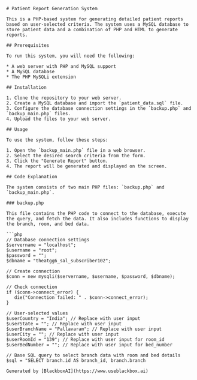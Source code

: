  ```
# Patient Report Generation System

This is a PHP-based system for generating detailed patient reports based on user-selected criteria. The system uses a MySQL database to store patient data and a combination of PHP and HTML to generate reports.

## Prerequisites

To run this system, you will need the following:

* A web server with PHP and MySQL support
* A MySQL database
* The PHP MySQLi extension

## Installation

1. Clone the repository to your web server.
2. Create a MySQL database and import the `patient_data.sql` file.
3. Configure the database connection settings in the `backup.php` and `backup_main.php` files.
4. Upload the files to your web server.

## Usage

To use the system, follow these steps:

1. Open the `backup_main.php` file in a web browser.
2. Select the desired search criteria from the form.
3. Click the "Generate Report" button.
4. The report will be generated and displayed on the screen.

## Code Explanation

The system consists of two main PHP files: `backup.php` and `backup_main.php`.

### backup.php

This file contains the PHP code to connect to the database, execute the query, and fetch the data. It also includes functions to display the branch, room, and bed data.

```php
// Database connection settings
$servername = "localhost";
$username = "root";
$password = "";
$dbname = "theatgg6_sal_subscriber102";

// Create connection
$conn = new mysqli($servername, $username, $password, $dbname);

// Check connection
if ($conn->connect_error) {
    die("Connection failed: " . $conn->connect_error);
}

// User-selected values
$userCountry = "India"; // Replace with user input
$userState = ""; // Replace with user input
$userBranchName = "Pallavaram"; // Replace with user input
$userCity = ""; // Replace with user input
$userRoomId = "139"; // Replace with user input for room_id
$userBedNumber = ""; // Replace with user input for bed_number

// Base SQL query to select branch data with room and bed details
$sql = "SELECT branch.id AS branch_id, branch.branch

Generated by [BlackboxAI](https://www.useblackbox.ai)
